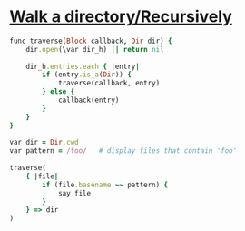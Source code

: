 [1]: http://rosettacode.org/wiki/Walk_a_directory/Recursively

# [Walk a directory/Recursively][1]

```ruby
func traverse(Block callback, Dir dir) {
    dir.open(\var dir_h) || return nil
 
    dir_h.entries.each { |entry|
        if (entry.is_a(Dir)) {
            traverse(callback, entry)
        } else {
            callback(entry)
        }
    }
}
 
var dir = Dir.cwd
var pattern = /foo/   # display files that contain 'foo'
 
traverse(
    { |file|
        if (file.basename ~~ pattern) {
            say file
        }
    } => dir
)
```
